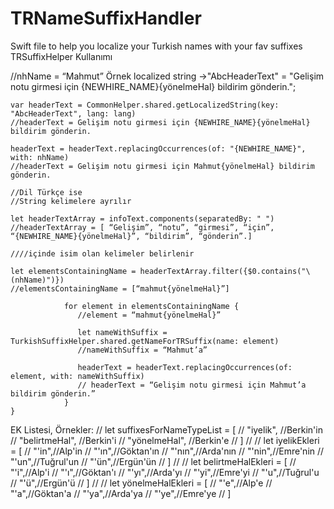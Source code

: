 # TRNameSuffixHandler
Swift file to help you localize your Turkish names with your fav suffixes
TRSuffixHelper Kullanımı

//nhName = “Mahmut”
Örnek localized string ->"AbcHeaderText" = "Gelişim notu girmesi için {NEWHIRE_NAME}{yönelmeHal} bildirim gönderin.";
```
var headerText = CommonHelper.shared.getLocalizedString(key: "AbcHeaderText", lang: lang)
//headerText = Gelişim notu girmesi için {NEWHIRE_NAME}{yönelmeHal} bildirim gönderin.

headerText = headerText.replacingOccurrences(of: "{NEWHIRE_NAME}", with: nhName)
//headerText = Gelişim notu girmesi için Mahmut{yönelmeHal} bildirim gönderin.

//Dil Türkçe ise
//String kelimelere ayrılır

let headerTextArray = infoText.components(separatedBy: " ")
//headerTextArray = [ “Gelişim”, “notu”, “girmesi”, “için”, “{NEWHIRE_NAME}{yönelmeHal}”, “bildirim”, “gönderin”.]

////içinde isim olan kelimeler belirlenir

let elementsContainingName = headerTextArray.filter({$0.contains("\(nhName)")})
//elementsContainingName = [“mahmut{yönelmeHal}”]
            
            for element in elementsContainingName {
               //element = “mahmut{yönelmeHal}”
                
               let nameWithSuffix = TurkishSuffixHelper.shared.getNameForTRSuffix(name: element)
               //nameWithSuffix = “Mahmut’a”

               headerText = headerText.replacingOccurrences(of: element, with: nameWithSuffix)
               // headerText = “Gelişim notu girmesi için Mahmut’a bildirim gönderin.”
            }
}
```

EK Listesi, Örnekler:
//    let suffixesForNameTypeList = [
//        "iyelik", //Berkin'in
//        "belirtmeHal", //Berkin'i
//        "yönelmeHal", //Berkin'e
//    ]
//
//    let iyelikEkleri = [
//        "'in",//Alp'in
//        "'ın",//Göktan'ın
//        "'nın",//Arda'nın
//        "'nin",//Emre'nin
//        "'un",//Tuğrul'un
//        "'ün",//Ergün'ün
//    ]
//
//    let belirtmeHalEkleri = [
//        "'i",//Alp'i
//        "'ı",//Göktan'ı
//        "'yı",//Arda'yı
//        "'yi",//Emre'yi
//        "'u",//Tuğrul'u
//        "'ü",//Ergün'ü
//    ]
//
//    let yönelmeHalEkleri = [
//        "'e",//Alp'e
//        "'a",//Göktan'a
//        "'ya",//Arda'ya
//        "'ye",//Emre'ye
//    ]

